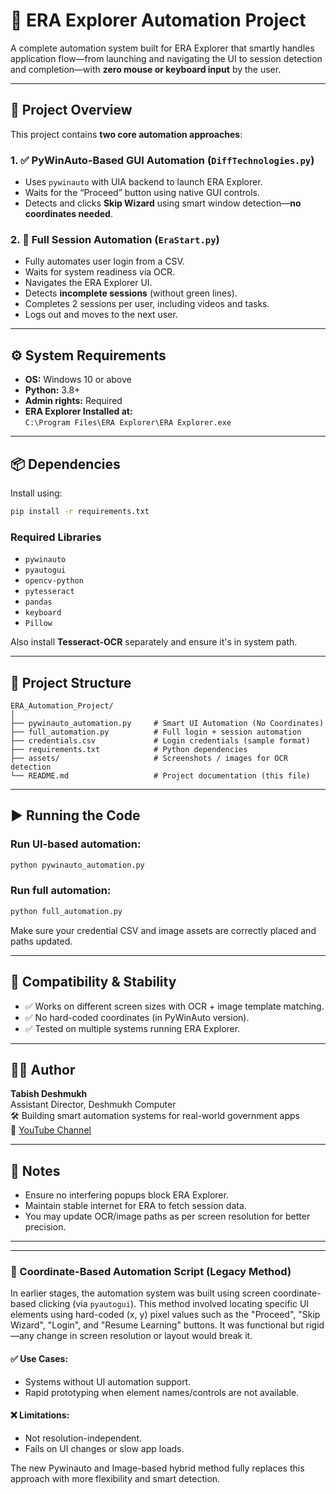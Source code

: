 # 🚀 ERA Explorer Automation Project

A complete automation system built for ERA Explorer that smartly handles application flow—from launching and navigating the UI to session detection and completion—with **zero mouse or keyboard input** by the user.

---

## 🧠 Project Overview

This project contains **two core automation approaches**:

### 1. ✅ PyWinAuto-Based GUI Automation (`DiffTechnologies.py`)
- Uses `pywinauto` with UIA backend to launch ERA Explorer.
- Waits for the “Proceed” button using native GUI controls.
- Detects and clicks **Skip Wizard** using smart window detection—**no coordinates needed**.

### 2. 🔁 Full Session Automation (`EraStart.py`)
- Fully automates user login from a CSV.
- Waits for system readiness via OCR.
- Navigates the ERA Explorer UI.
- Detects **incomplete sessions** (without green lines).
- Completes 2 sessions per user, including videos and tasks.
- Logs out and moves to the next user.

---

## ⚙️ System Requirements

- **OS:** Windows 10 or above
- **Python:** 3.8+
- **Admin rights:** Required
- **ERA Explorer Installed at:**  
  `C:\Program Files\ERA Explorer\ERA Explorer.exe`

---

## 📦 Dependencies

Install using:

```bash
pip install -r requirements.txt
```

### Required Libraries
- `pywinauto`
- `pyautogui`
- `opencv-python`
- `pytesseract`
- `pandas`
- `keyboard`
- `Pillow`

Also install **Tesseract-OCR** separately and ensure it's in system path.

---

## 📁 Project Structure

```
ERA_Automation_Project/
│
├── pywinauto_automation.py     # Smart UI Automation (No Coordinates)
├── full_automation.py          # Full login + session automation
├── credentials.csv             # Login credentials (sample format)
├── requirements.txt            # Python dependencies
├── assets/                     # Screenshots / images for OCR detection
└── README.md                   # Project documentation (this file)
```

---

## ▶️ Running the Code

### Run UI-based automation:
```bash
python pywinauto_automation.py
```

### Run full automation:
```bash
python full_automation.py
```

Make sure your credential CSV and image assets are correctly placed and paths updated.

---

## 🧪 Compatibility & Stability

- ✅ Works on different screen sizes with OCR + image template matching.
- ✅ No hard-coded coordinates (in PyWinAuto version).
- ✅ Tested on multiple systems running ERA Explorer.

---

## 👨‍💻 Author

**Tabish Deshmukh**  
Assistant Director, Deshmukh Computer  
🛠 Building smart automation systems for real-world government apps  
🔗 [YouTube Channel](https://youtube.com/@humteendost?si=mBw8ymoqNNhyGOT0)

---

## 📌 Notes

- Ensure no interfering popups block ERA Explorer.
- Maintain stable internet for ERA to fetch session data.
- You may update OCR/image paths as per screen resolution for better precision.

---

---

### 📌 Coordinate-Based Automation Script (Legacy Method)

In earlier stages, the automation system was built using screen coordinate-based clicking (via `pyautogui`). This method involved locating specific UI elements using hard-coded (x, y) pixel values such as the "Proceed", "Skip Wizard", "Login", and "Resume Learning" buttons. It was functional but rigid—any change in screen resolution or layout would break it.

#### ✅ Use Cases:
- Systems without UI automation support.
- Rapid prototyping when element names/controls are not available.

#### ❌ Limitations:
- Not resolution-independent.
- Fails on UI changes or slow app loads.

The new Pywinauto and Image-based hybrid method fully replaces this approach with more flexibility and smart detection.
